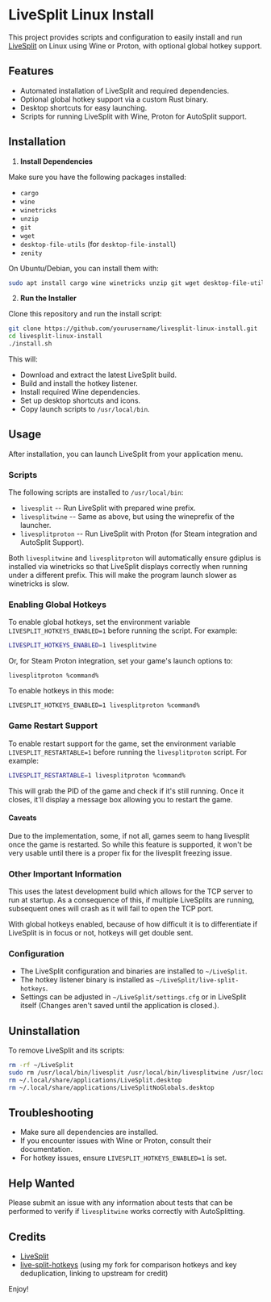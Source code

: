 # LiveSplit Linux Install

This project provides scripts and configuration to easily install and run [LiveSplit](https://livesplit.org/) on Linux using Wine or Proton, with optional global hotkey support.

## Features

- Automated installation of LiveSplit and required dependencies.
- Optional global hotkey support via a custom Rust binary.
- Desktop shortcuts for easy launching.
- Scripts for running LiveSplit with Wine, Proton for AutoSplit support.

## Installation

1. **Install Dependencies**

Make sure you have the following packages installed:

- `cargo`
- `wine`
- `winetricks`
- `unzip`
- `git`
- `wget`
- `desktop-file-utils` (for `desktop-file-install`)
- `zenity`

On Ubuntu/Debian, you can install them with:

```sh
sudo apt install cargo wine winetricks unzip git wget desktop-file-utils zenity
```

2. **Run the Installer**

Clone this repository and run the install script:

```sh
git clone https://github.com/yourusername/livesplit-linux-install.git
cd livesplit-linux-install
./install.sh
```

This will:

- Download and extract the latest LiveSplit build.
- Build and install the hotkey listener.
- Install required Wine dependencies.
- Set up desktop shortcuts and icons.
- Copy launch scripts to `/usr/local/bin`.

## Usage

After installation, you can launch LiveSplit from your application menu.

### Scripts

The following scripts are installed to `/usr/local/bin`:

- `livesplit` -- Run LiveSplit with prepared wine prefix.
- `livesplitwine` -- Same as above, but using the wineprefix of the launcher.
- `livesplitproton` -- Run LiveSplit with Proton (for Steam integration and AutoSplit Support).

Both `livesplitwine` and `livesplitproton` will automatically ensure gdiplus is installed via winetricks so that LiveSplit displays correctly when running under a different prefix. This will make the program launch slower as winetricks is slow.

### Enabling Global Hotkeys

To enable global hotkeys, set the environment variable `LIVESPLIT_HOTKEYS_ENABLED=1` before running the script. For example:

```sh
LIVESPLIT_HOTKEYS_ENABLED=1 livesplitwine
```

Or, for Steam Proton integration, set your game's launch options to:

```
livesplitproton %command%
```

To enable hotkeys in this mode:

```
LIVESPLIT_HOTKEYS_ENABLED=1 livesplitproton %command%
```

### Game Restart Support

To enable restart support for the game, set the environment variable `LIVESPLIT_RESTARTABLE=1` before running the `livesplitproton` script. For example:

```sh
LIVESPLIT_RESTARTABLE=1 livesplitproton %command%
```

This will grab the PID of the game and check if it's still running. Once it closes, it'll display a message box allowing you to restart the game.

#### Caveats

Due to the implementation, some, if not all, games seem to hang livesplit once the game is restarted. So while this feature is supported, it won't be very usable until there is a proper fix for the livesplit freezing issue.


### Other Important Information

This uses the latest development build which allows for the TCP server to run at startup. As a consequence of this, if multiple LiveSplits are running, subsequent ones will crash as it will fail to open the TCP port.

With global hotkeys enabled, because of how difficult it is to differentiate if LiveSplit is in focus or not, hotkeys will get double sent.

### Configuration

- The LiveSplit configuration and binaries are installed to `~/LiveSplit`.
- The hotkey listener binary is installed as `~/LiveSplit/live-split-hotkeys`.
- Settings can be adjusted in `~/LiveSplit/settings.cfg` or in LiveSplit itself (Changes aren't saved until the application is closed.).

## Uninstallation

To remove LiveSplit and its scripts:

```sh
rm -rf ~/LiveSplit
sudo rm /usr/local/bin/livesplit /usr/local/bin/livesplitwine /usr/local/bin/livesplitproton
rm ~/.local/share/applications/LiveSplit.desktop
rm ~/.local/share/applications/LiveSplitNoGlobals.desktop
```

## Troubleshooting

- Make sure all dependencies are installed.
- If you encounter issues with Wine or Proton, consult their documentation.
- For hotkey issues, ensure `LIVESPLIT_HOTKEYS_ENABLED=1` is set.

## Help Wanted

Please submit an issue with any information about tests that can be performed to verify if `livesplitwine` works correctly with AutoSplitting.

## Credits

- [LiveSplit](https://livesplit.org/)
- [live-split-hotkeys](https://github.com/descawed/live-split-hotkeys) (using my fork for comparison hotkeys and key deduplication, linking to upstream for credit)

Enjoy!